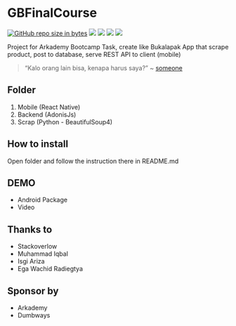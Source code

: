 # GBFinalCourse
[![GitHub repo size in bytes](https://img.shields.io/github/repo-size/badges/shields.svg)](https://github.com/rsmnarts/GBFinalCourse) [![](https://img.shields.io/github/issues/rsmnarts/GBFinalCourse.svg)](https://github.com/rsmnarts/GBFinalCourse) [![](https://img.shields.io/github/forks/rsmnarts/GBFinalCourse.svg)](https://github.com/rsmnarts/GBFinalCourse) [![](https://img.shields.io/github/stars/rsmnarts/GBFinalCourse.svg)](https://github.com/rsmnarts/GBFinalCourse) [![](https://img.shields.io/twitter/url/https/github.com/rsmnarts/GBFinalCourse.svg?style=social)](https://twitter.com/rsmnarts)

Project for Arkademy Bootcamp Task, create like Bukalapak App that scrape product, post to database, serve REST API to client (mobile)

> “Kalo orang lain bisa, kenapa harus saya?” ~ [someone](https://shafou.com)

## Folder
1. Mobile (React Native)
2. Backend (AdonisJs)
3. Scrap (Python - BeautifulSoup4)

## How to install
Open folder and follow the instruction there in README.md

## DEMO
- Android Package
- Video 

## Thanks to
- Stackoverlow
- Muhammad Iqbal
- Isgi Ariza
- Ega Wachid Radiegtya


## Sponsor by
- Arkademy
- Dumbways
